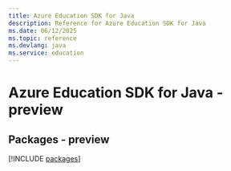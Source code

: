 ```yaml
---
title: Azure Education SDK for Java
description: Reference for Azure Education SDK for Java
ms.date: 06/12/2025
ms.topic: reference
ms.devlang: java
ms.service: education
---
```

# Azure Education SDK for Java - preview
## Packages - preview
[!INCLUDE [packages](education-index.md)]